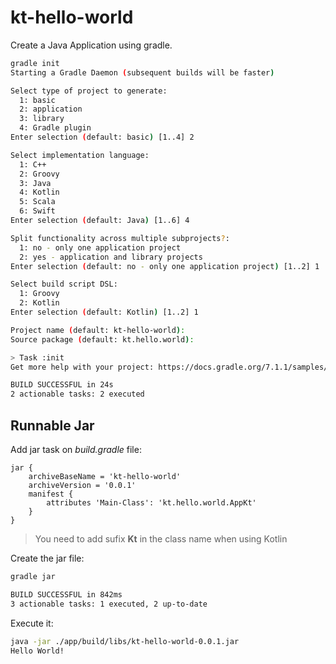 # kt-hello-world

Create a Java Application using gradle.

```sh
gradle init
Starting a Gradle Daemon (subsequent builds will be faster)

Select type of project to generate:
  1: basic
  2: application
  3: library
  4: Gradle plugin
Enter selection (default: basic) [1..4] 2

Select implementation language:
  1: C++
  2: Groovy
  3: Java
  4: Kotlin
  5: Scala
  6: Swift
Enter selection (default: Java) [1..6] 4

Split functionality across multiple subprojects?:
  1: no - only one application project
  2: yes - application and library projects
Enter selection (default: no - only one application project) [1..2] 1

Select build script DSL:
  1: Groovy
  2: Kotlin
Enter selection (default: Kotlin) [1..2] 1

Project name (default: kt-hello-world): 
Source package (default: kt.hello.world): 

> Task :init
Get more help with your project: https://docs.gradle.org/7.1.1/samples/sample_building_kotlin_applications.html

BUILD SUCCESSFUL in 24s
2 actionable tasks: 2 executed
```

## Runnable Jar

Add jar task on _build.gradle_ file:

```
jar {
    archiveBaseName = 'kt-hello-world'
    archiveVersion = '0.0.1' 
    manifest {
        attributes 'Main-Class': 'kt.hello.world.AppKt'
    }
}
```

> You need to add sufix __Kt__ in the class name when using Kotlin

Create the jar file:

```sh
gradle jar

BUILD SUCCESSFUL in 842ms
3 actionable tasks: 1 executed, 2 up-to-date
```

Execute it:

```sh
java -jar ./app/build/libs/kt-hello-world-0.0.1.jar
Hello World!
```
